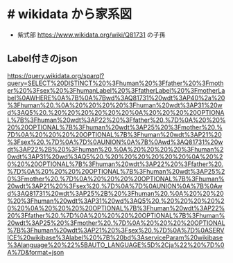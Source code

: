 # # wikidata から家系図

- 紫式部 https://www.wikidata.org/wiki/Q81731 の子孫

## Label付きのjson
https://query.wikidata.org/sparql?query=SELECT%20DISTINCT%20%3Fhuman%20%3Ffather%20%3Fmother%20%3Fsex%20%3FhumanLabel%20%3FfatherLabel%20%3FmotherLabel%0AWHERE%0A%7B%0A%7Bwd%3AQ81731%20wdt%3AP40%2a%20%3Fhuman%20.%0A%20%20%20%20%3Fhuman%20wdt%3AP31%20wd%3AQ5%20.%20%20%20%20%20%20%0A%20%20%20%20OPTIONAL%7B%3Fhuman%20wdt%3AP22%20%3Ffather%20.%7D%0A%20%20%20%20OPTIONAL%7B%3Fhuman%20wdt%3AP25%20%3Fmother%20.%7D%0A%20%20%20%20OPTIONAL%7B%3Fhuman%20wdt%3AP21%20%3Fsex%20.%7D%0A%7D%0AUNION%0A%7B%0Awd%3AQ81731%20wdt%3AP22%2B%20%3Fhuman%20.%0A%20%20%20%20%3Fhuman%20wdt%3AP31%20wd%3AQ5%20.%20%20%20%20%20%20%0A%20%20%20%20OPTIONAL%7B%3Fhuman%20wdt%3AP22%20%3Ffather%20.%7D%0A%20%20%20%20OPTIONAL%7B%3Fhuman%20wdt%3AP25%20%3Fmother%20.%7D%0A%20%20%20%20OPTIONAL%7B%3Fhuman%20wdt%3AP21%20%3Fsex%20.%7D%0A%7D%0AUNION%0A%7B%0Awd%3AQ81731%20wdt%3AP25%2B%20%3Fhuman%20.%0A%20%20%20%20%3Fhuman%20wdt%3AP31%20wd%3AQ5%20.%20%20%20%20%20%20%0A%20%20%20%20OPTIONAL%7B%3Fhuman%20wdt%3AP22%20%3Ffather%20.%7D%0A%20%20%20%20OPTIONAL%7B%3Fhuman%20wdt%3AP25%20%3Fmother%20.%7D%0A%20%20%20%20OPTIONAL%7B%3Fhuman%20wdt%3AP21%20%3Fsex%20.%7D%0A%7D%0ASERVICE%20wikibase%3Alabel%20%7B%20bd%3AserviceParam%20wikibase%3Alanguage%20%22%5BAUTO_LANGUAGE%5D%2Cja%22%20%7D%0A%7D&format=json
